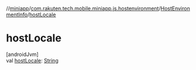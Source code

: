 //[miniapp](../../../index.md)/[com.rakuten.tech.mobile.miniapp.js.hostenvironment](../index.md)/[HostEnvironmentInfo](index.md)/[hostLocale](host-locale.md)

# hostLocale

[androidJvm]\
val [hostLocale](host-locale.md): [String](https://kotlinlang.org/api/latest/jvm/stdlib/kotlin/-string/index.html)
